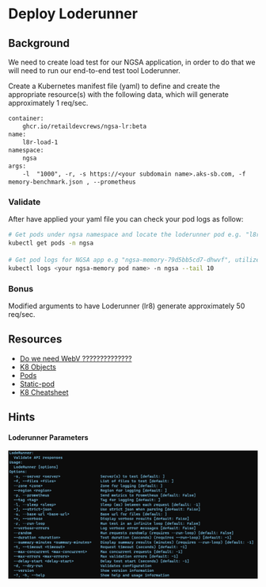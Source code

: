 # Deploy Loderunner

## Background

We need to create load test for our NGSA application, in order to do that we will need to run our end-to-end test tool Loderunner.

Create a Kubernetes manifest file (yaml) to define and create the appropriate resource(s) with the following data, which will  generate approximately 1 req/sec.

    container:
        ghcr.io/retaildevcrews/ngsa-lr:beta
    name:
        l8r-load-1
    namespace:
        ngsa
    args:
        -l  "1000", -r, -s https://<your subdomain name>.aks-sb.com, -f memory-benchmark.json , --prometheus


### Validate 

After have applied your yaml file you can check your pod logs as follow:


```bash
# Get pods under ngsa namespace and locate the loderunner pod e.g. "l8r-load-1" and make sure it is up and runnning.
kubectl get pods -n ngsa

# Get pod logs for NGSA app e.g "ngsa-memory-79d5bb5cd7-dhwvf", utilize the "--tail" parameter to only get the last 10 log entries, then verify that the Date/time for each log entry is about 1 second apart.
kubectl logs <your ngsa-memory pod name> -n ngsa --tail 10
```
### Bonus
Modified arguments to have Loderunner (lr8) generate approximately 50 req/sec.

## Resources
- [Do we need WebV ??????????????](https://github.com/microsoft/webvalidate)
- [K8 Objects](https://kubernetes.io/docs/concepts/overview/working-with-objects/kubernetes-objects/)
- [Pods](https://kubernetes.io/docs/concepts/workloads/pods/)
- [Static-pod](https://kubernetes.io/docs/tasks/configure-pod-container/static-pod/)
- [K8 Cheatsheet](https://kubernetes.io/docs/reference/kubectl/cheatsheet/#creating-objects)

## Hints

#### Loderunner Parameters
![Loderunner Parameters](./images/../image/LodeRunnerParameters.PNG)
